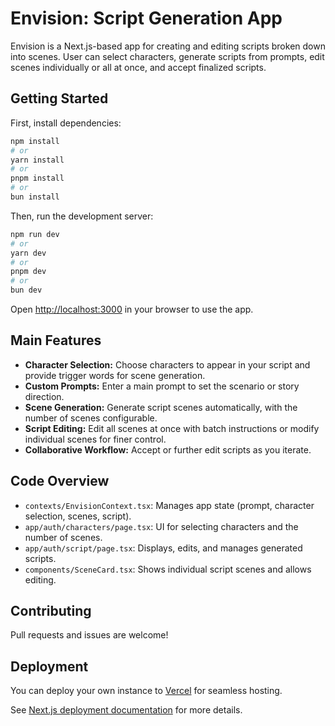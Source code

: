 # Envision: Script Generation App

Envision is a Next.js-based app for creating and editing scripts broken down into scenes. User can select characters, generate scripts from prompts, edit scenes individually or all at once, and accept finalized scripts.

## Getting Started

First, install dependencies:

```bash
npm install
# or
yarn install
# or
pnpm install
# or
bun install
```

Then, run the development server:

```bash
npm run dev
# or
yarn dev
# or
pnpm dev
# or
bun dev
```

Open [http://localhost:3000](http://localhost:3000) in your browser to use the app.

## Main Features

- **Character Selection:** Choose characters to appear in your script and provide trigger words for scene generation.
- **Custom Prompts:** Enter a main prompt to set the scenario or story direction.
- **Scene Generation:** Generate script scenes automatically, with the number of scenes configurable.
- **Script Editing:** Edit all scenes at once with batch instructions or modify individual scenes for finer control.
- **Collaborative Workflow:** Accept or further edit scripts as you iterate.

## Code Overview

- `contexts/EnvisionContext.tsx`: Manages app state (prompt, character selection, scenes, script).
- `app/auth/characters/page.tsx`: UI for selecting characters and the number of scenes.
- `app/auth/script/page.tsx`: Displays, edits, and manages generated scripts.
- `components/SceneCard.tsx`: Shows individual script scenes and allows editing.

## Contributing

Pull requests and issues are welcome!

## Deployment

You can deploy your own instance to [Vercel](https://vercel.com/) for seamless hosting.

See [Next.js deployment documentation](https://nextjs.org/docs/app/building-your-application/deploying) for more details.

